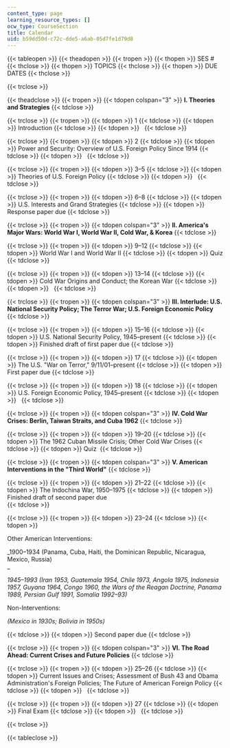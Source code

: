 ```yaml
---
content_type: page
learning_resource_types: []
ocw_type: CourseSection
title: Calendar
uid: b59dd50d-c72c-dde5-a6ab-05d7fe1d79d8
---
```


{{< tableopen >}}
{{< theadopen >}}
{{< tropen >}}
{{< thopen >}}
SES #
{{< thclose >}}
{{< thopen >}}
TOPICS
{{< thclose >}}
{{< thopen >}}
DUE DATES
{{< thclose >}}

{{< trclose >}}

{{< theadclose >}}
{{< tropen >}}
{{< tdopen colspan="3" >}}
**I. Theories and Strategies**
{{< tdclose >}}

{{< trclose >}}
{{< tropen >}}
{{< tdopen >}}
1
{{< tdclose >}}
{{< tdopen >}}
Introduction
{{< tdclose >}}
{{< tdopen >}}
 
{{< tdclose >}}

{{< trclose >}}
{{< tropen >}}
{{< tdopen >}}
2
{{< tdclose >}}
{{< tdopen >}}
Power and Security: Overview of U.S. Foreign Policy Since 1914
{{< tdclose >}}
{{< tdopen >}}
 
{{< tdclose >}}

{{< trclose >}}
{{< tropen >}}
{{< tdopen >}}
3–5
{{< tdclose >}}
{{< tdopen >}}
Theories of U.S. Foreign Policy
{{< tdclose >}}
{{< tdopen >}}
 
{{< tdclose >}}

{{< trclose >}}
{{< tropen >}}
{{< tdopen >}}
6–8
{{< tdclose >}}
{{< tdopen >}}
U.S. Interests and Grand Strategies
{{< tdclose >}}
{{< tdopen >}}
Response paper due
{{< tdclose >}}

{{< trclose >}}
{{< tropen >}}
{{< tdopen colspan="3" >}}
**II. America's Major Wars: World War I, World War II, Cold War, & Korea**
{{< tdclose >}}

{{< trclose >}}
{{< tropen >}}
{{< tdopen >}}
9–12
{{< tdclose >}}
{{< tdopen >}}
World War I and World War II
{{< tdclose >}}
{{< tdopen >}}
Quiz
{{< tdclose >}}

{{< trclose >}}
{{< tropen >}}
{{< tdopen >}}
13–14
{{< tdclose >}}
{{< tdopen >}}
Cold War Origins and Conduct; the Korean War
{{< tdclose >}}
{{< tdopen >}}
 
{{< tdclose >}}

{{< trclose >}}
{{< tropen >}}
{{< tdopen colspan="3" >}}
**III. Interlude: U.S. National Security Policy; The Terror War; U.S. Foreign Economic Policy**
{{< tdclose >}}

{{< trclose >}}
{{< tropen >}}
{{< tdopen >}}
15–16
{{< tdclose >}}
{{< tdopen >}}
U.S. National Security Policy, 1945–present
{{< tdclose >}}
{{< tdopen >}}
Finished draft of first paper due
{{< tdclose >}}

{{< trclose >}}
{{< tropen >}}
{{< tdopen >}}
17
{{< tdclose >}}
{{< tdopen >}}
The U.S. "War on Terror," 9/11/01–present
{{< tdclose >}}
{{< tdopen >}}
First paper due
{{< tdclose >}}

{{< trclose >}}
{{< tropen >}}
{{< tdopen >}}
18
{{< tdclose >}}
{{< tdopen >}}
U.S. Foreign Economic Policy, 1945–present
{{< tdclose >}}
{{< tdopen >}}
 
{{< tdclose >}}

{{< trclose >}}
{{< tropen >}}
{{< tdopen colspan="3" >}}
**IV. Cold War Crises: Berlin, Taiwan Straits, and Cuba 1962**
{{< tdclose >}}

{{< trclose >}}
{{< tropen >}}
{{< tdopen >}}
19–20
{{< tdclose >}}
{{< tdopen >}}
The 1962 Cuban Missile Crisis; Other Cold War Crises
{{< tdclose >}}
{{< tdopen >}}
Quiz 
{{< tdclose >}}

{{< trclose >}}
{{< tropen >}}
{{< tdopen colspan="3" >}}
**V. American Interventions in the "Third World"**
{{< tdclose >}}

{{< trclose >}}
{{< tropen >}}
{{< tdopen >}}
21–22
{{< tdclose >}}
{{< tdopen >}}
The Indochina War, 1950–1975
{{< tdclose >}}
{{< tdopen >}}
﻿Finished draft of second paper due  
{{< tdclose >}}

{{< trclose >}}
{{< tropen >}}
{{< tdopen >}}
23–24
{{< tdclose >}}
{{< tdopen >}}


Other American Interventions:

_1900–1934 (Panama, Cuba, Haiti, the Dominican Republic, Nicaragua, Mexico, Russia)  
_

_1945–1993 (Iran 1953, Guatemala 1954, Chile 1973, Angola 1975, Indonesia 1957, Guyana 1964, Congo 1960, the Wars of the Reagan Doctrine, Panama 1989, Persian Gulf 1991, Somalia 1992–93)_

Non-Interventions:

_(Mexico in 1930s; Bolivia in 1950s)_


{{< tdclose >}}
{{< tdopen >}}
Second paper due
{{< tdclose >}}

{{< trclose >}}
{{< tropen >}}
{{< tdopen colspan="3" >}}
**VI. The Road Ahead: Current Crises and Future Policies**
{{< tdclose >}}

{{< trclose >}}
{{< tropen >}}
{{< tdopen >}}
25–26
{{< tdclose >}}
{{< tdopen >}}
Current Issues and Crises; Assessment of Bush 43 and Obama Administration's Foreign Policies; The Future of American Foreign Policy
{{< tdclose >}}
{{< tdopen >}}
 
{{< tdclose >}}

{{< trclose >}}
{{< tropen >}}
{{< tdopen >}}
27
{{< tdclose >}}
{{< tdopen >}}
Final Exam
{{< tdclose >}}
{{< tdopen >}}
 
{{< tdclose >}}

{{< trclose >}}

{{< tableclose >}}